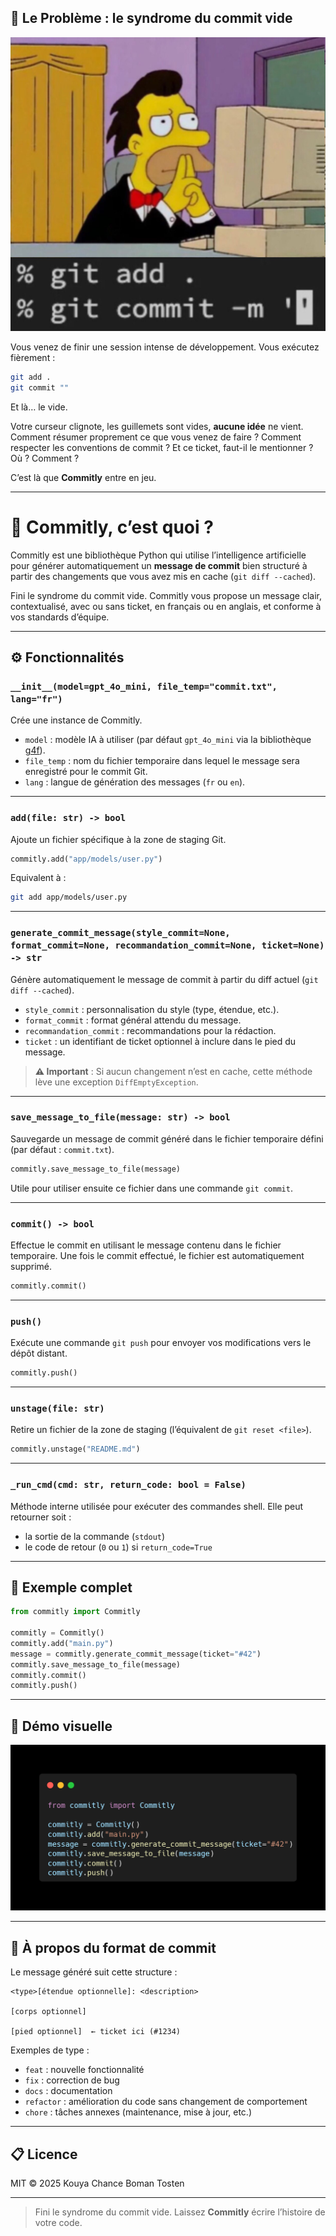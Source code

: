 
## 🧠 Le Problème : le syndrome du commit vide

![ullustration du vide](images/vide.jpeg)


Vous venez de finir une session intense de développement. Vous exécutez fièrement :

```bash
git add .
git commit ""
```

Et là… le vide.

Votre curseur clignote, les guillemets sont vides, **aucune idée** ne vient. Comment résumer proprement ce que vous venez de faire ? Comment respecter les conventions de commit ? Et ce ticket, faut-il le mentionner ? Où ? Comment ?

C’est là que **Commitly** entre en jeu.

---

# 🚀 Commitly, c’est quoi ?

Commitly est une bibliothèque Python qui utilise l’intelligence artificielle pour générer automatiquement un **message de commit** bien structuré à partir des changements que vous avez mis en cache (`git diff --cached`).

Fini le syndrome du commit vide. Commitly vous propose un message clair, contextualisé, avec ou sans ticket, en français ou en anglais, et conforme à vos standards d’équipe.

---

## ⚙️ Fonctionnalités

### `__init__(model=gpt_4o_mini, file_temp="commit.txt", lang="fr")`

Crée une instance de Commitly.

- `model` : modèle IA à utiliser (par défaut `gpt_4o_mini` via la bibliothèque [g4f](https://github.com/xtekky/gpt4free)).
- `file_temp` : nom du fichier temporaire dans lequel le message sera enregistré pour le commit Git.
- `lang` : langue de génération des messages (`fr` ou `en`).

---

### `add(file: str) -> bool`

Ajoute un fichier spécifique à la zone de staging Git.

```python
commitly.add("app/models/user.py")
```

Equivalent à :

```bash
git add app/models/user.py
```

---

### `generate_commit_message(style_commit=None, format_commit=None, recommandation_commit=None, ticket=None) -> str`

Génère automatiquement le message de commit à partir du diff actuel (`git diff --cached`).

- `style_commit` : personnalisation du style (type, étendue, etc.).
- `format_commit` : format général attendu du message.
- `recommandation_commit` : recommandations pour la rédaction.
- `ticket` : un identifiant de ticket optionnel à inclure dans le pied du message.

> **⚠️ Important** : Si aucun changement n’est en cache, cette méthode lève une exception `DiffEmptyException`.

---

### `save_message_to_file(message: str) -> bool`

Sauvegarde un message de commit généré dans le fichier temporaire défini (par défaut : `commit.txt`).

```python
commitly.save_message_to_file(message)
```

Utile pour utiliser ensuite ce fichier dans une commande `git commit`.

---

### `commit() -> bool`

Effectue le commit en utilisant le message contenu dans le fichier temporaire. Une fois le commit effectué, le fichier est automatiquement supprimé.

```python
commitly.commit()
```

---

### `push()`

Exécute une commande `git push` pour envoyer vos modifications vers le dépôt distant.

```python
commitly.push()
```

---

### `unstage(file: str)`

Retire un fichier de la zone de staging (l’équivalent de `git reset <file>`).

```python
commitly.unstage("README.md")
```

---

### `_run_cmd(cmd: str, return_code: bool = False)`

Méthode interne utilisée pour exécuter des commandes shell. Elle peut retourner soit :

- la sortie de la commande (`stdout`)
- le code de retour (`0` ou `1`) si `return_code=True`

---

## 🧪 Exemple complet

```python
from commitly import Commitly

commitly = Commitly()
commitly.add("main.py")
message = commitly.generate_commit_message(ticket="#42")
commitly.save_message_to_file(message)
commitly.commit()
commitly.push()
```

---

## 📸 Démo visuelle

![Exemple complet](images/exemple-1.png)


---

## 🧩 À propos du format de commit

Le message généré suit cette structure :

```text
<type>[étendue optionnelle]: <description>

[corps optionnel]

[pied optionnel]  ← ticket ici (#1234)
```

Exemples de type :
- `feat` : nouvelle fonctionnalité
- `fix` : correction de bug
- `docs` : documentation
- `refactor` : amélioration du code sans changement de comportement
- `chore` : tâches annexes (maintenance, mise à jour, etc.)

---

## 📋 Licence

MIT © 2025 Kouya Chance Boman Tosten

---

> Fini le syndrome du commit vide. Laissez **Commitly** écrire l’histoire de votre code.